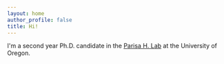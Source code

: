 ```yaml
---
layout: home
author_profile: false
title: Hi!
---
```


I'm a second year Ph.D. candidate in the [Parisa H. Lab](https://parisahlab.org) at the University of Oregon.
